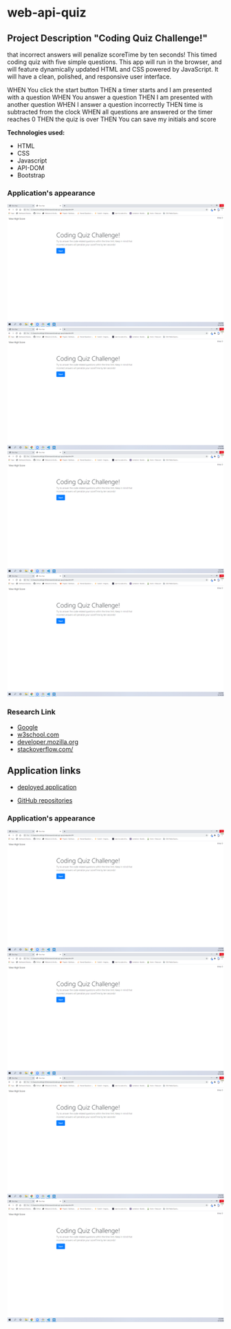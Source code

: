 # web-api-quiz

## Project Description "Coding Quiz Challenge!"

 that incorrect answers will penalize scoreTime by ten seconds!
This timed coding quiz with five simple questions. This app will run in the browser, and will feature dynamically updated HTML and CSS powered by JavaScript. It will have a clean, polished, and responsive user interface. 

WHEN You click the start button
THEN a timer starts and I am presented with a question
WHEN You answer a question
THEN I am presented with another question
WHEN I answer a question incorrectly
THEN time is subtracted from the clock
WHEN all questions are answered or the timer reaches 0
THEN the quiz is over
THEN You can save my initials and score

**Technologies used:** 
* HTML
* CSS
* Javascript
* API-DOM
* Bootstrap

### Application's appearance
![screenshot](./assets/quiz1.png)
![screenshot](./assets/quiz1.png)
![screenshot](./assets/quiz1.png)
![screenshot](./assets/quiz1.png)


### Research Link

* [Google](https://www.google.com)
* [w3school.com](https://www.w3schools.com/html/html5_semantic_elements.asp)
* [developer.mozilla.org](https://developer.mozilla.org/en-US/docs/Glossary/Semantics)
* [stackoverflow.com/](https://stackoverflow.com//)

## Application links

* [deployed application](https://mugich.github.io/password-generator/)

* [GitHub repositories](https://github.com/mugich/password-generator)

### Application's appearance
![screenshot](./assets/quiz1.png)
![screenshot](./assets/quiz1.png)
![screenshot](./assets/quiz1.png)
![screenshot](./assets/quiz1.png)